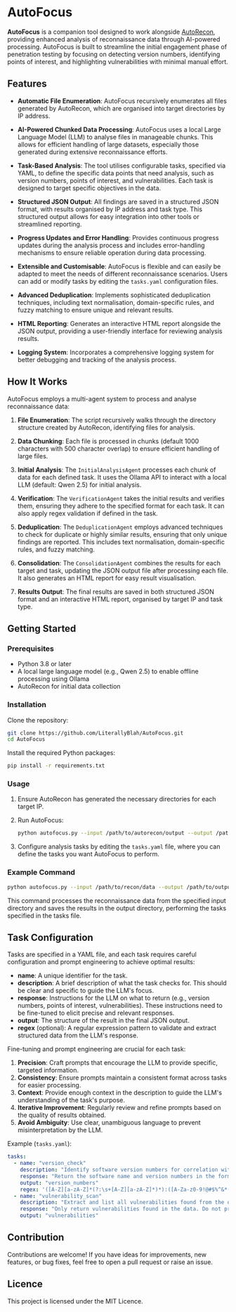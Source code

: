 # AutoFocus

**AutoFocus** is a companion tool designed to work alongside [AutoRecon](https://github.com/Tib3rius/AutoRecon), providing enhanced analysis of reconnaissance data through AI-powered processing. AutoFocus is built to streamline the initial engagement phase of penetration testing by focusing on detecting version numbers, identifying points of interest, and highlighting vulnerabilities with minimal manual effort.

## Features

- **Automatic File Enumeration**: AutoFocus recursively enumerates all files generated by AutoRecon, which are organised into target directories by IP address.

- **AI-Powered Chunked Data Processing**: AutoFocus uses a local Large Language Model (LLM) to analyse files in manageable chunks. This allows for efficient handling of large datasets, especially those generated during extensive reconnaissance efforts.

- **Task-Based Analysis**: The tool utilises configurable tasks, specified via YAML, to define the specific data points that need analysis, such as version numbers, points of interest, and vulnerabilities. Each task is designed to target specific objectives in the data.

- **Structured JSON Output**: All findings are saved in a structured JSON format, with results organised by IP address and task type. This structured output allows for easy integration into other tools or streamlined reporting.

- **Progress Updates and Error Handling**: Provides continuous progress updates during the analysis process and includes error-handling mechanisms to ensure reliable operation during data processing.

- **Extensible and Customisable**: AutoFocus is flexible and can easily be adapted to meet the needs of different reconnaissance scenarios. Users can add or modify tasks by editing the `tasks.yaml` configuration files.

- **Advanced Deduplication**: Implements sophisticated deduplication techniques, including text normalisation, domain-specific rules, and fuzzy matching to ensure unique and relevant results.

- **HTML Reporting**: Generates an interactive HTML report alongside the JSON output, providing a user-friendly interface for reviewing analysis results.

- **Logging System**: Incorporates a comprehensive logging system for better debugging and tracking of the analysis process.

## How It Works

AutoFocus employs a multi-agent system to process and analyse reconnaissance data:

1. **File Enumeration**: The script recursively walks through the directory structure created by AutoRecon, identifying files for analysis.

2. **Data Chunking**: Each file is processed in chunks (default 1000 characters with 500 character overlap) to ensure efficient handling of large files.

3. **Initial Analysis**: The `InitialAnalysisAgent` processes each chunk of data for each defined task. It uses the Ollama API to interact with a local LLM (default: Qwen 2.5) for initial analysis.

4. **Verification**: The `VerificationAgent` takes the initial results and verifies them, ensuring they adhere to the specified format for each task. It can also apply regex validation if defined in the task.

5. **Deduplication**: The `DeduplicationAgent` employs advanced techniques to check for duplicate or highly similar results, ensuring that only unique findings are reported. This includes text normalisation, domain-specific rules, and fuzzy matching.

6. **Consolidation**: The `ConsolidationAgent` combines the results for each target and task, updating the JSON output file after processing each file. It also generates an HTML report for easy result visualisation.

7. **Results Output**: The final results are saved in both structured JSON format and an interactive HTML report, organised by target IP and task type.

## Getting Started

### Prerequisites

- Python 3.8 or later
- A local large language model (e.g., Qwen 2.5) to enable offline processing using Ollama
- AutoRecon for initial data collection

### Installation

Clone the repository:
```bash
git clone https://github.com/LiterallyBlah/AutoFocus.git
cd AutoFocus
```

Install the required Python packages:
```bash
pip install -r requirements.txt
```

### Usage

1. Ensure AutoRecon has generated the necessary directories for each target IP.

2. Run AutoFocus:
   ```bash
   python autofocus.py --input /path/to/autorecon/output --output /path/to/output/directory --tasks /path/to/tasks.yml
   ```

3. Configure analysis tasks by editing the `tasks.yaml` file, where you can define the tasks you want AutoFocus to perform.

### Example Command

```bash
python autofocus.py --input /path/to/recon/data --output /path/to/output --tasks /path/to/tasks.yml
```

This command processes the reconnaissance data from the specified input directory and saves the results in the output directory, performing the tasks specified in the tasks file.

## Task Configuration

Tasks are specified in a YAML file, and each task requires careful configuration and prompt engineering to achieve optimal results:

- **name**: A unique identifier for the task.
- **description**: A brief description of what the task checks for. This should be clear and specific to guide the LLM's focus.
- **response**: Instructions for the LLM on what to return (e.g., version numbers, points of interest, vulnerabilities). These instructions need to be fine-tuned to elicit precise and relevant responses.
- **output**: The structure of the result in the final JSON output.
- **regex** (optional): A regular expression pattern to validate and extract structured data from the LLM's response.

Fine-tuning and prompt engineering are crucial for each task:

1. **Precision**: Craft prompts that encourage the LLM to provide specific, targeted information.
2. **Consistency**: Ensure prompts maintain a consistent format across tasks for easier processing.
3. **Context**: Provide enough context in the description to guide the LLM's understanding of the task's purpose.
4. **Iterative Improvement**: Regularly review and refine prompts based on the quality of results obtained.
5. **Avoid Ambiguity**: Use clear, unambiguous language to prevent misinterpretation by the LLM.

Example (`tasks.yaml`):
```yaml
tasks:
  - name: "version_check"
    description: "Identify software version numbers for correlation with known issues. Do not provide any information of the tools used to find the vulnerabilities or the checks performed."
    response: "Return the software name and version numbers in the format: software_name:version_number."
    output: "version_numbers"
    regex: '([A-Z][a-zA-Z]*(?:\s+[A-Z][a-zA-Z]*)*):([A-Za-z0-9!@#$%^&*()_+.,-]+)'
  - name: "vulnerability_scan"
    description: "Extract and list all vulnerabilities found from the output of tools like nmap, wpscan, etc."
    response: "Only return vulnerabilities found in the data. Do not provide any information of the tools used to find the vulnerabilities or the checks performed."
    output: "vulnerabilities"
```

## Contribution

Contributions are welcome! If you have ideas for improvements, new features, or bug fixes, feel free to open a pull request or raise an issue.

## Licence

This project is licensed under the MIT Licence.
